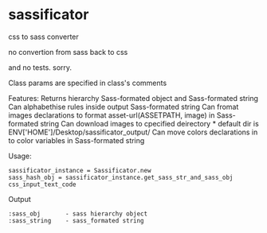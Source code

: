 sassificator
============

css to sass converter

no convertion from sass back to css

and no tests. sorry.

Class params are specified in class's comments

Features:
	Returns hierarchy Sass-formated object and Sass-formated string
	Can alphabethise rules inside output Sass-formated string
	Can fromat images declarations to format asset-url(ASSETPATH, image) in Sass-formated string
	Can download images to cpecified deirectory
		* default dir is ENV['HOME']/Desktop/sassificator_output/
	Can move colors declarations in to color variables in Sass-formated string	


Usage:

	sassificator_instance = Sassificator.new
	sass_hash_obj = sassificator_instance.get_sass_str_and_sass_obj css_input_text_code

Output
	
	:sass_obj 		- sass hierarchy object
	:sass_string	- sass_formated string